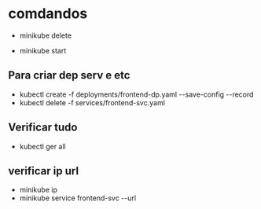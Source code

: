 # comdandos

- minikube delete

- minikube start

## Para criar dep serv e etc

- kubectl create -f deployments/frontend-dp.yaml --save-config --record
- kubectl delete -f services/frontend-svc.yaml

## Verificar tudo

- kubectl ger all

## verificar ip url

- minikube ip
- minikube service frontend-svc --url
